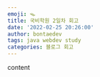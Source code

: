 ```yaml
---
emoji: 🪤
title: 국비학원 2일차 회고
date: '2022-02-25 20:26:00'
author: bontaedev
tags: java webdev study
categories: 블로그 회고
---
```


content
